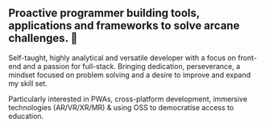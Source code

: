 ## Proactive programmer building tools, applications and frameworks to solve arcane challenges. 🚀

Self-taught, highly analytical and versatile developer with a focus on front-end and a passion for full-stack. Bringing dedication, perseverance, a mindset focused on problem solving and a desire to improve and expand my skill set.

Particularly interested in PWAs, cross-platform development, immersive technologies (AR/VR/XR/MR) & using OSS to democratise access to education.
